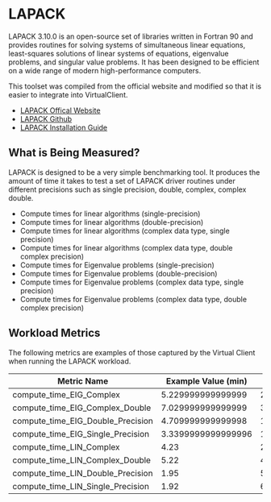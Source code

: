 # LAPACK
LAPACK 3.10.0 is an open-source set of libraries written in Fortran 90 and provides routines for solving systems of simultaneous linear equations,
least-squares solutions of linear systems of equations, eigenvalue problems, and singular value problems. 
It has been designed to be efficient on a wide range of modern high-performance computers.

This toolset was compiled from the official website and modified so that it is easier to integrate into VirtualClient.

* [LAPACK Offical Website](http://www.netlib.org/lapack/)
* [LAPACK Github](https://github.com/Reference-LAPACK/lapack)
* [LAPACK Installation Guide](http://www.netlib.org/lapack/lawnspdf/lawn41.pdf)

## What is Being Measured?
LAPACK is designed to be a very simple benchmarking tool. It produces the amount of time it takes to test a set of LAPACK driver routines
under different precisions such as single precision, double, complex, complex double. 

* Compute times for linear algorithms (single-precision)
* Compute times for linear algorithms (double-precision)
* Compute times for linear algorithms (complex data type, single precision)
* Compute times for linear algorithms (complex data type, double complex precision)
* Compute times for Eigenvalue problems (single-precision)
* Compute times for Eigenvalue problems (double-precision)
* Compute times for Eigenvalue problems (complex data type, single precision)
* Compute times for Eigenvalue problems (complex data type, double complex precision)

## Workload Metrics
The following metrics are examples of those captured by the Virtual Client when running the LAPACK workload.

| Metric Name | Example Value (min) | Example Value (max) | Example Value (avg) | Unit | Description |
|-------------|---------------------|---------------------|---------------------|------|-------------|
| compute_time_EIG_Complex | 5.229999999999999 | 20.729999999999998 | 7.753214694064213 | seconds |
| compute_time_EIG_Complex_Double | 7.029999999999999 | 32.39000000000001 | 10.280553078192105 | seconds |
| compute_time_EIG_Double_Precision | 4.709999999999998 | 12.759999999999998 | 6.071805752927895 | seconds |
| compute_time_EIG_Single_Precision | 3.3399999999999996 | 10.229999999999999 | 4.584710148478463 | seconds |
| compute_time_LIN_Complex | 4.23 | 26.78 | 7.305731430530846 | seconds |
| compute_time_LIN_Complex_Double | 5.22 | 42.89 | 9.374530150384569 | seconds |
| compute_time_LIN_Double_Precision | 1.95 | 5.84 | 2.894817693450652 | seconds |
| compute_time_LIN_Single_Precision | 1.92 | 6.67 | 2.8232810280358646 | seconds |
